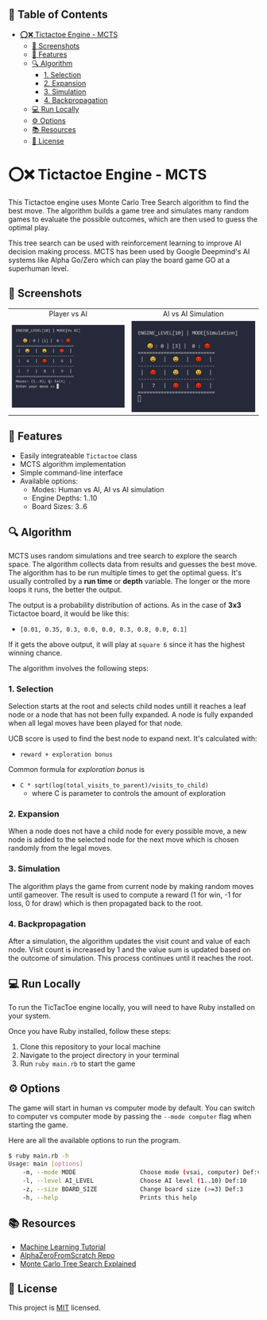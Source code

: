## 📑 Table of Contents
- [⭕❌ Tictactoe Engine - MCTS](#-tictactoe-engine---mcts)
  - [📸 Screenshots](#-screenshots)
  - [💎 Features](#-features)
  - [🔍 Algorithm](#-algorithm)
    - [1. Selection](#1-selection)
    - [2. Expansion](#2-expansion)
    - [3. Simulation](#3-simulation)
    - [4. Backpropagation](#4-backpropagation)
  - [💻 Run Locally](#-run-locally)
  - [⚙ Options](#-options)
  - [📚 Resources](#-resources)
  - [📜 License](#-license)


# ⭕❌ Tictactoe Engine - MCTS

This Tictactoe engine uses Monte Carlo Tree Search algorithm to find the best move. The algorithm builds a game tree and simulates many random games to evaluate the possible outcomes, which are then used to guess the optimal play. 

This tree search can be used with reinforcement learning to improve AI decision making process. MCTS has been used by Google Deepmind's AI systems like Alpha Go/Zero which can play the board game GO at a superhuman level.


## 📸 Screenshots

| | |
|:---:|:---:|
| Player vs AI | AI vs AI Simulation |
|![VsAIDemo](demo_vsai.gif)|![Simulation](demo_sim.gif)|


## 💎 Features

- Easily integrateable `Tictactoe` class
- MCTS algorithm implementation
- Simple command-line interface
- Available options:
  - Modes: Human vs AI, AI vs AI simulation
  - Engine Depths: 1..10
  - Board Sizes: 3..6

## 🔍 Algorithm

MCTS uses random simulations and tree search to explore the search space. The algorithm collects data from results and guesses the best move. The algorithm has to be run multiple times to get the optimal guess. It's usually controlled by a **run time** or **depth** variable. The longer or the more loops it runs, the better the output.

The output is a probability distribution of actions. As in the case of **3x3** Tictactoe board, it would be like this: 

- `[0.01, 0.35, 0.3, 0.0, 0.0, 0.3, 0.8, 0.0, 0.1]`

If it gets the above output, it will play at `square 6` since it has the highest winning chance. 


The algorithm involves the following steps:

### 1. Selection
Selection starts at the root and selects child nodes untill it reaches a leaf node or a node that has not been fully expanded. A node is fully expanded when all legal moves have been played for that node.

UCB score is used to find the best node to expand next. It's calculated with:
- `reward + exploration bonus` 
  
Common formula for *exploration bonus* is 
- `C * sqrt(log(total_visits_to_parent)/visits_to_child)` 
  - where C is parameter to controls the amount of exploration

### 2. Expansion
When a node does not have a child node for every possible move, a new node is added to the selected node for the next move which is chosen randomly from the legal moves.

### 3. Simulation
The algorithm plays the game from current node by making random moves until gameover. The result is used to compute a reward (1 for win, -1 for loss, 0 for draw) which is then propagated back to the root.

### 4. Backpropagation
After a simulation, the algorithm updates the visit count and value of  each node. Visit count is increased by 1 and the value sum is updated based on the outcome of simulation. This process continues until it reaches the root.

## 💻 Run Locally

To run the TicTacToe engine locally, you will need to have Ruby installed on your system. 

Once you have Ruby installed, follow these steps:

1. Clone this repository to your local machine
2. Navigate to the project directory in your terminal
3. Run `ruby main.rb` to start the game

## ⚙ Options

The game will start in human vs computer mode by default. You can switch to computer vs computer mode by passing the `--mode computer` flag when starting the game.

Here are all the available options to run the program.

```sh
$ ruby main.rb -h
Usage: main [options]
    -m, --mode MODE                  Choose mode (vsai, computer) Def:vsai
    -l, --level AI_LEVEL             Choose AI level (1..10) Def:10       
    -z, --size BOARD_SIZE            Change board size (>=3) Def:3
    -h, --help                       Prints this help
```

## 📚 Resources

- [Machine Learning Tutorial](https://youtu.be/wuSQpLinRB4)
- [AlphaZeroFromScratch Repo](https://github.com/foersterrobert/AlphaZeroFromScratch)
- [Monte Carlo Tree Search Explained](https://int8.io/monte-carlo-tree-search-beginners-guide/)

## 📜 License
This project is [MIT](./LICENSE) licensed.


